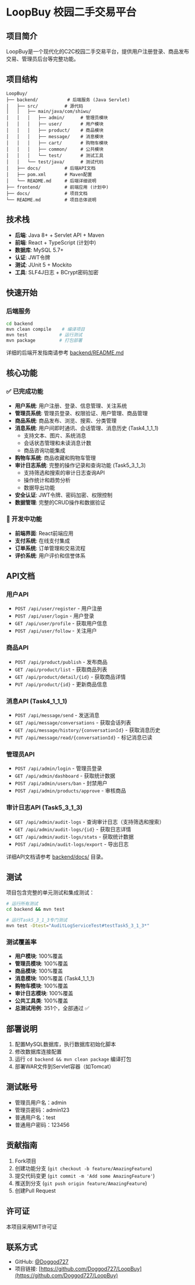 # LoopBuy 校园二手交易平台

## 项目简介
LoopBuy是一个现代化的C2C校园二手交易平台，提供用户注册登录、商品发布交易、管理员后台等完整功能。

## 项目结构

```
LoopBuy/
├── backend/           # 后端服务 (Java Servlet)
│   ├── src/          # 源代码
│   │   ├── main/java/com/shiwu/
│   │   │   ├── admin/      # 管理员模块
│   │   │   ├── user/       # 用户模块
│   │   │   ├── product/    # 商品模块
│   │   │   ├── message/    # 消息模块
│   │   │   ├── cart/       # 购物车模块
│   │   │   ├── common/     # 公共模块
│   │   │   └── test/       # 测试工具
│   │   └── test/java/      # 测试代码
│   ├── docs/         # 后端API文档
│   ├── pom.xml       # Maven配置
│   └── README.md     # 后端详细说明
├── frontend/         # 前端应用 (计划中)
├── docs/             # 项目文档
└── README.md         # 项目总体说明
```

## 技术栈
- **后端**: Java 8+ + Servlet API + Maven
- **前端**: React + TypeScript (计划中)
- **数据库**: MySQL 5.7+
- **认证**: JWT令牌
- **测试**: JUnit 5 + Mockito
- **工具**: SLF4J日志 + BCrypt密码加密

## 快速开始

### 后端服务
```bash
cd backend
mvn clean compile    # 编译项目
mvn test            # 运行测试
mvn package         # 打包部署
```

详细的后端开发指南请参考 [backend/README.md](backend/README.md)

## 核心功能

### ✅ 已完成功能
- **用户系统**: 用户注册、登录、信息管理、关注系统
- **管理员系统**: 管理员登录、权限验证、用户管理、商品管理
- **商品系统**: 商品发布、浏览、搜索、分类管理
- **消息系统**: 用户间即时通讯、会话管理、消息历史 (Task4_1_1_1)
  - 支持文本、图片、系统消息
  - 会话状态管理和未读消息计数
  - 商品咨询功能集成
- **购物车系统**: 商品收藏和购物车管理
- **审计日志系统**: 完整的操作记录和查询功能 (Task5_3_1_3)
  - 支持筛选和搜索的审计日志查询API
  - 操作统计和趋势分析
  - 数据导出功能
- **安全认证**: JWT令牌、密码加密、权限控制
- **数据管理**: 完整的CRUD操作和数据验证

### 🚧 开发中功能
- **前端界面**: React前端应用
- **支付系统**: 在线支付集成
- **订单系统**: 订单管理和交易流程
- **评价系统**: 用户评价和信誉体系

## API文档

### 用户API
- `POST /api/user/register` - 用户注册
- `POST /api/user/login` - 用户登录
- `GET /api/user/profile` - 获取用户信息
- `POST /api/user/follow` - 关注用户

### 商品API
- `POST /api/product/publish` - 发布商品
- `GET /api/product/list` - 获取商品列表
- `GET /api/product/detail/{id}` - 获取商品详情
- `PUT /api/product/{id}` - 更新商品信息

### 消息API (Task4_1_1_1)
- `POST /api/message/send` - 发送消息
- `GET /api/message/conversations` - 获取会话列表
- `GET /api/message/history/{conversationId}` - 获取消息历史
- `PUT /api/message/read/{conversationId}` - 标记消息已读

### 管理员API
- `POST /api/admin/login` - 管理员登录
- `GET /api/admin/dashboard` - 获取统计数据
- `POST /api/admin/users/ban` - 封禁用户
- `POST /api/admin/products/approve` - 审核商品

### 审计日志API (Task5_3_1_3)
- `GET /api/admin/audit-logs` - 查询审计日志（支持筛选和搜索）
- `GET /api/admin/audit-logs/{id}` - 获取日志详情
- `GET /api/admin/audit-logs/stats` - 获取统计数据
- `POST /api/admin/audit-logs/export` - 导出日志

详细API文档请参考 [backend/docs/](backend/docs/) 目录。

## 测试

项目包含完整的单元测试和集成测试：

```bash
# 运行所有测试
cd backend && mvn test

# 运行Task5_3_1_3专门测试
mvn test -Dtest="AuditLogServiceTest#testTask5_3_1_3*"
```

### 测试覆盖率
- **用户模块**: 100%覆盖
- **管理员模块**: 100%覆盖
- **商品模块**: 100%覆盖
- **消息模块**: 100%覆盖 (Task4_1_1_1)
- **购物车模块**: 100%覆盖
- **审计日志模块**: 100%覆盖
- **公共工具类**: 100%覆盖
- **总测试用例**: 351个，全部通过 ✅

## 部署说明
1. 配置MySQL数据库，执行数据库初始化脚本
2. 修改数据库连接配置
3. 运行 `cd backend && mvn clean package` 编译打包
4. 部署WAR文件到Servlet容器（如Tomcat）

## 测试账号
- 管理员用户名：admin
- 管理员密码：admin123
- 普通用户名：test
- 普通用户密码：123456

## 贡献指南
1. Fork项目
2. 创建功能分支 (`git checkout -b feature/AmazingFeature`)
3. 提交代码变更 (`git commit -m 'Add some AmazingFeature'`)
4. 推送到分支 (`git push origin feature/AmazingFeature`)
5. 创建Pull Request

## 许可证
本项目采用MIT许可证

## 联系方式
- GitHub: [@Doggod727](https://github.com/Doggod727)
- 项目链接: [https://github.com/Doggod727/LoopBuy](https://github.com/Doggod727/LoopBuy)
